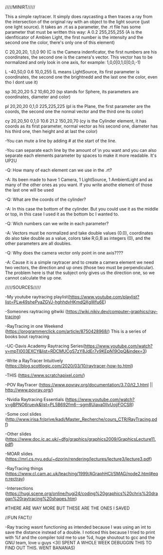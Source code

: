 /////MINIRT/////

This a simple raytracer. It simply does raycasting a then traces a ray from the intersection of the original ray with an object to the light source (just one light source).
It takes an .rt as a parameter, the .rt file has some parameter that must be written this way:
A 0.2 255,255,255 (A is the idenfiticator of Ambien Light, the first number is the intensity and the second one the color, there's only one of this element)

C 20,20,20, 1,0,0 90 (C is the Camera indenficator, the first numbers are his coordinates, the second one is the camera's vector. This vector has to be normalized and only look in one axis, for example: 1,0,0|0,1,0|0,0,-1)

L -40,50,0 0.6 10,0,255 (L means LightSource, its first parameter is coordinates, the second one the brightnedd and the last one the color, even tho I dont use it)

sp 30,20,20 5.2 10,60,20 (sp stands for Sphere, its parameters are coordinates, diameter and color)

pl 20,20,20 0,1,0 225,225,225 (pl is the Plane, the  first parameter are the coords, the second one the normal vector and the third one its color)

cy 20,20,50 0,1,0 10.6 21.2 150,20,70 (cy is the Cylinder element, it has coords as its first parameter, normal vector as his second one, diameter has his third one, then height and at last the color)


-You can mute a line by adding # at the start of the line.

-You can separate each line by the amount of \n you want and you can also  separate each elements parameter by spaces to make it more readable. It's UP2U


-Q: How many of each element can we use in the .rt?

-A: Its been made to have 1 Camera, 1 LightSource, 1 AmbientLight and as many  of the other ones as you want. If you write anothe element of those the last one will be used


-Q: What are the coords of the cylinder?

-A: In this case the bottom of the cylinder. But you could use it as the middle or top, in this case I used it as the bottom bc I wanted to.


-Q: Wich numbers can we write in each parameter?

-A: Vectors must be normalized and take double values (0.0), coordinates do also take double as a value, colors take R,G,B as integers (0), and the other parameters are all doubles.


-Q: Why does the camera vector only point in one axis???? 

-A: Cause it is a simple raytracer and to create a camera element we need two vectors, the direction and up ones (those two must be perpendicular). The problem here is that the subject only gives us the direction one, so we cannot calculate the up one.


/////SOURCES/////

-My youtube raytracing playlist(https://www.youtube.com/playlist?list=PLw49shePyaZGVJ-hghhdvHKmdQXgWfu6E)

-Someones raytracing gitwiki (https://wiki.nikiv.dev/computer-graphics/ray-tracing)

-RayTracing in one Weekend (https://programmerclick.com/article/8750428968/) This is a series of books bout raytracing

-UC-Davis Academy Raytracing Series(https://www.youtube.com/watch?v=mpTl003EXCY&list=RDCMUCgS7zY8JdEr7v9KEpN19OpQ&index=3) 

-Write a RayTracer Intuitively (https://blog.scottlogic.com/2020/03/10/raytracer-how-to.html)

-THIS (https://www.scratchapixel.com/)

-POV RayTracer (https://www.povray.org/documentation/3.7.0/t2_1.html ||  http://www.povray.org/)

-Nvidia Raytracing Essentials (https://www.youtube.com/watch?v=gBPNO6ruevk&list=PL5B692fm6--sgm8Uiava0IIvUojjFOCSR)

-Some cool slides (http://www.irisa.fr/prive/kadi/Master_Recherche/cours_CTR/RayTracing.pdf)

-Other slides (https://www.doc.ic.ac.uk/~dfg/graphics/graphics2009/GraphicsLecture11.pdf)

-MOAR slides (https://mrl.cs.nyu.edu/~dzorin/rendering/lectures/lecture3/lecture3.pdf)

-RayTracing things (https://www.cl.cam.ac.uk/teaching/1999/AGraphHCI/SMAG/node2.html#eqn:rectray)

-Intersections (https://hugi.scene.org/online/hugi24/coding%20graphics%20chris%20dragan%20raytracing%20shapes.htm)


#THERE ARE WAY MORE BUT THESE ARE THE ONES I SAVED 


//FUN FACT//

-Ray tracing wasnt functioning as intended because I was using an int to save the distance instead of a double. I noticed this because I tried to print with %f and the compiler told me to use %d, huge shoutout to gcc and the GNU team, love u guys <3(I SPENT A WHOLE WEEK DEBUGGIN THIS TO FIND OUT THIS. WENT BANANAS)
